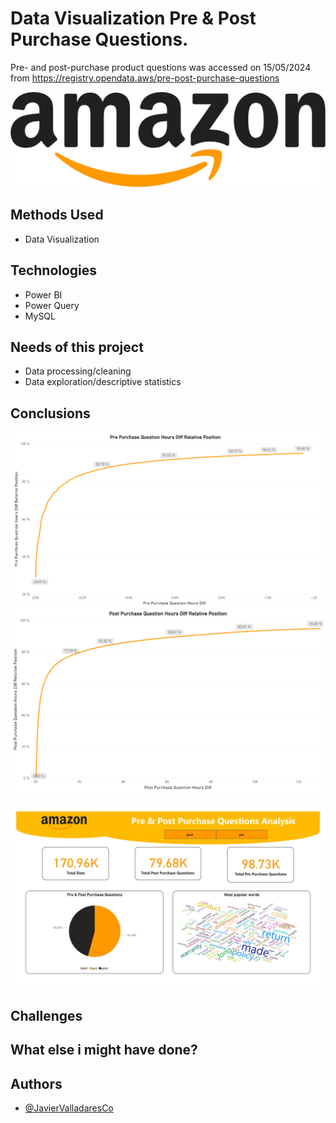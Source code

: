 # Data Visualization Pre & Post Purchase Questions.

Pre- and post-purchase product questions was accessed on 15/05/2024 from https://registry.opendata.aws/pre-post-purchase-questions 

![Amazon](/Images/Amazon_logo.jpg "Amazon Logo")


## Methods Used

 - Data Visualization 

## Technologies

- Power BI
- Power Query
- MySQL


## Needs of this project

- Data processing/cleaning
- Data exploration/descriptive statistics

## Conclusions

![Dashboard](/Images/Pre-Purchase-Question-Relative-Position.png "Pre Relative Position")
![Dashboard](/Images/Post-Purchase-Question-Relative-Position.png "Post Relative Position")


![Dashboard](/Images/Amazon_Dashboard.jpg "Dashboard")

## Challenges



## What else i might have done?


## Authors

- [@JavierValladaresCo](https://www.github.com/JavierValladaresCo)
